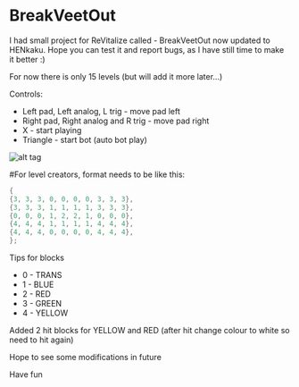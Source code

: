 # BreakVeetOut

I had small project for ReVitalize called - BreakVeetOut now updated to HENkaku. 
Hope you can test it and report bugs, as I have still time to make it better :)

For now there is only 15 levels (but will add it more later...)

Controls:

* Left pad, Left analog, L trig - move pad left
* Right pad, Right analog and R trig - move pad right
* X - start playing
* Triangle - start bot (auto bot play)

![alt tag](http://i.imgur.com/HXJoYjn.jpg) 

#For level creators, format needs to be like this:

```C
{ 
{3, 3, 3, 0, 0, 0, 0, 3, 3, 3}, 
{3, 3, 3, 1, 1, 1, 1, 3, 3, 3}, 
{0, 0, 0, 1, 2, 2, 1, 0, 0, 0}, 
{4, 4, 4, 1, 1, 1, 1, 4, 4, 4}, 
{4, 4, 4, 0, 0, 0, 0, 4, 4, 4}, 
};
```
Tips for blocks
* 0 - TRANS
* 1 - BLUE 
* 2 - RED
* 3 - GREEN
* 4 - YELLOW

Added 2 hit blocks for YELLOW and RED (after hit change colour to white so need to hit again)

Hope to see some modifications in future

Have fun
